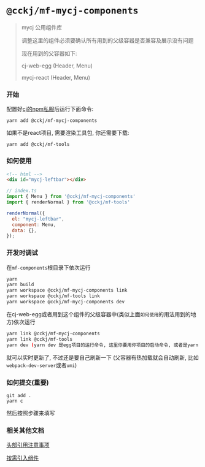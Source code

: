 # `@cckj/mf-mycj-components`

> mycj 公用组件库
>
> 调整这里的组件必须要确认所有用到的父级容器是否兼容及展示没有问题
>
> 现在用到的父容器如下: 
>
> cj-web-egg (Header, Menu)
>
> mycj-react (Header, Menu)

### 开始

配置好[cj的npm私服](https://www.tapd.cn/66473603/markdown_wikis/show/#1166473603001000814)后运行下面命令:

```
yarn add @cckj/mf-mycj-components
```

如果不是react项目, 需要渲染工具包, 你还需要下载:

```
yarn add @cckj/mf-tools
```

### 如何使用

```html
<!-- html -->
<div id="mycj-leftbar"></div>
```

```javascript
// index.ts
import { Menu } from '@cckj/mf-mycj-components'
import { renderNormal } from '@cckj/mf-tools'

renderNormal({
  el: "mycj-leftbar",
  component: Menu,
  data: {},
});
```

### 开发时调试

在```mf-components```根目录下依次运行

```bash
yarn 
yarn build
yarn workspace @cckj/mf-mycj-components link
yarn workspace @cckj/mf-tools link
yarn workspace @cckj/mf-mycj-components dev
```

在cj-web-egg或者用到这个组件的父级容器中(类似上面```如何使用```的用法用到的地方)依次运行

```bash
yarn link @cckj/mf-mycj-components
yarn link @cckj/mf-tools
yarn dev (yarn dev 是egg项目的运行命令, 这里你要用你项目的启动命令, 或者是yarn start或其他)
```

就可以实时更新了, 不过还是要自己刷新一下 (父容器有热加载就会自动刷新, 比如```webpack-dev-server```或者```umi```)

### 如何提交(重要)

```
git add .
yarn c
```

然后按照步骤来填写

### 相关其他文档

[头部引用注意事项](./docs/1-头部引用注意事项.md)

[按需引入组件](./docs/2-按需引入组件.md)